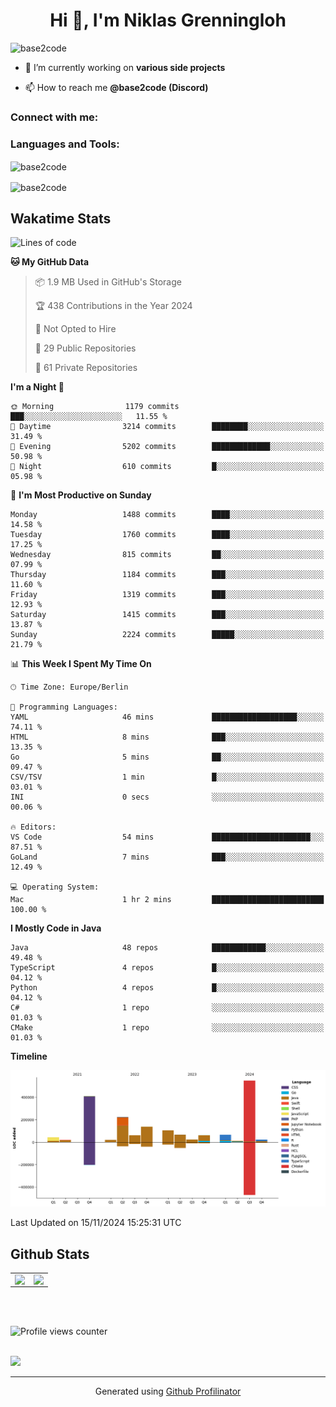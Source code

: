 <h1 align="center">Hi 👋, I'm Niklas Grenningloh</h1>
<!-- <h3 align="center">A passionate backend developer from Germany</h3> -->

<p align="left"> <img src="https://komarev.com/ghpvc/?username=base2code&label=Profile%20views&color=0e75b6&style=flat" alt="base2code" /> </p>

- 🔭 I’m currently working on **various side projects**

- 📫 How to reach me **@base2code (Discord)**

<h3 align="left">Connect with me:</h3>
<p align="left">
</p>

<h3 align="left">Languages and Tools:</h3>
<!-- <p align="left"> <a href="https://aws.amazon.com" target="_blank" rel="noreferrer"> <img src="https://raw.githubusercontent.com/devicons/devicon/master/icons/amazonwebservices/amazonwebservices-original-wordmark.svg" alt="aws" width="40" height="40"/> </a> <a href="https://www.gnu.org/software/bash/" target="_blank" rel="noreferrer"> <img src="https://www.vectorlogo.zone/logos/gnu_bash/gnu_bash-icon.svg" alt="bash" width="40" height="40"/> </a> <a href="https://dart.dev" target="_blank" rel="noreferrer"> <img src="https://www.vectorlogo.zone/logos/dartlang/dartlang-icon.svg" alt="dart" width="40" height="40"/> </a> <a href="https://www.docker.com/" target="_blank" rel="noreferrer"> <img src="https://raw.githubusercontent.com/devicons/devicon/master/icons/docker/docker-original-wordmark.svg" alt="docker" width="40" height="40"/> </a> <a href="https://www.elastic.co" target="_blank" rel="noreferrer"> <img src="https://www.vectorlogo.zone/logos/elastic/elastic-icon.svg" alt="elasticsearch" width="40" height="40"/> </a> <a href="https://www.figma.com/" target="_blank" rel="noreferrer"> <img src="https://www.vectorlogo.zone/logos/figma/figma-icon.svg" alt="figma" width="40" height="40"/> </a> <a href="https://flutter.dev" target="_blank" rel="noreferrer"> <img src="https://www.vectorlogo.zone/logos/flutterio/flutterio-icon.svg" alt="flutter" width="40" height="40"/> </a> <a href="https://cloud.google.com" target="_blank" rel="noreferrer"> <img src="https://www.vectorlogo.zone/logos/google_cloud/google_cloud-icon.svg" alt="gcp" width="40" height="40"/> </a> <a href="https://git-scm.com/" target="_blank" rel="noreferrer"> <img src="https://www.vectorlogo.zone/logos/git-scm/git-scm-icon.svg" alt="git" width="40" height="40"/> </a> <a href="https://golang.org" target="_blank" rel="noreferrer"> <img src="https://raw.githubusercontent.com/devicons/devicon/master/icons/go/go-original.svg" alt="go" width="40" height="40"/> </a> <a href="https://grafana.com" target="_blank" rel="noreferrer"> <img src="https://www.vectorlogo.zone/logos/grafana/grafana-icon.svg" alt="grafana" width="40" height="40"/> </a> <a href="https://www.java.com" target="_blank" rel="noreferrer"> <img src="https://raw.githubusercontent.com/devicons/devicon/master/icons/java/java-original.svg" alt="java" width="40" height="40"/> </a> <a href="https://www.jenkins.io" target="_blank" rel="noreferrer"> <img src="https://www.vectorlogo.zone/logos/jenkins/jenkins-icon.svg" alt="jenkins" width="40" height="40"/> </a> <a href="https://www.linux.org/" target="_blank" rel="noreferrer"> <img src="https://raw.githubusercontent.com/devicons/devicon/master/icons/linux/linux-original.svg" alt="linux" width="40" height="40"/> </a> <a href="https://mariadb.org/" target="_blank" rel="noreferrer"> <img src="https://www.vectorlogo.zone/logos/mariadb/mariadb-icon.svg" alt="mariadb" width="40" height="40"/> </a> <a href="https://www.mongodb.com/" target="_blank" rel="noreferrer"> <img src="https://raw.githubusercontent.com/devicons/devicon/master/icons/mongodb/mongodb-original-wordmark.svg" alt="mongodb" width="40" height="40"/> </a> <a href="https://www.mysql.com/" target="_blank" rel="noreferrer"> <img src="https://raw.githubusercontent.com/devicons/devicon/master/icons/mysql/mysql-original-wordmark.svg" alt="mysql" width="40" height="40"/> </a> <a href="https://www.nginx.com" target="_blank" rel="noreferrer"> <img src="https://raw.githubusercontent.com/devicons/devicon/master/icons/nginx/nginx-original.svg" alt="nginx" width="40" height="40"/> </a> <a href="https://www.postgresql.org" target="_blank" rel="noreferrer"> <img src="https://raw.githubusercontent.com/devicons/devicon/master/icons/postgresql/postgresql-original-wordmark.svg" alt="postgresql" width="40" height="40"/> </a> <a href="https://www.python.org" target="_blank" rel="noreferrer"> <img src="https://raw.githubusercontent.com/devicons/devicon/master/icons/python/python-original.svg" alt="python" width="40" height="40"/> </a> <a href="https://redis.io" target="_blank" rel="noreferrer"> <img src="https://raw.githubusercontent.com/devicons/devicon/master/icons/redis/redis-original-wordmark.svg" alt="redis" width="40" height="40"/> </a> <a href="https://spring.io/" target="_blank" rel="noreferrer"> <img src="https://www.vectorlogo.zone/logos/springio/springio-icon.svg" alt="spring" width="40" height="40"/> </a> <a href="https://www.sqlite.org/" target="_blank" rel="noreferrer"> <img src="https://www.vectorlogo.zone/logos/sqlite/sqlite-icon.svg" alt="sqlite" width="40" height="40"/> </a> <a href="https://www.tensorflow.org" target="_blank" rel="noreferrer"> <img src="https://www.vectorlogo.zone/logos/tensorflow/tensorflow-icon.svg" alt="tensorflow" width="40" height="40"/> </a> </p> -->

<p><img align="center" src="https://github-readme-stats.vercel.app/api/top-langs?username=base2code&show_icons=true&locale=en&layout=compact" alt="base2code" /></p>

<p><img align="center" src="https://github-readme-streak-stats.herokuapp.com/?user=base2code&" alt="base2code" /></p>

## Wakatime Stats

<!--START_SECTION:waka-->
![Lines of code](https://img.shields.io/badge/From%20Hello%20World%20I%27ve%20Written-1.8%20million%20lines%20of%20code-blue)

**🐱 My GitHub Data** 

> 📦 1.9 MB Used in GitHub's Storage 
 > 
> 🏆 438 Contributions in the Year 2024
 > 
> 🚫 Not Opted to Hire
 > 
> 📜 29 Public Repositories 
 > 
> 🔑 61 Private Repositories 
 > 
**I'm a Night 🦉** 

```text
🌞 Morning                1179 commits        ███░░░░░░░░░░░░░░░░░░░░░░   11.55 % 
🌆 Daytime                3214 commits        ████████░░░░░░░░░░░░░░░░░   31.49 % 
🌃 Evening                5202 commits        █████████████░░░░░░░░░░░░   50.98 % 
🌙 Night                  610 commits         █░░░░░░░░░░░░░░░░░░░░░░░░   05.98 % 
```
📅 **I'm Most Productive on Sunday** 

```text
Monday                   1488 commits        ████░░░░░░░░░░░░░░░░░░░░░   14.58 % 
Tuesday                  1760 commits        ████░░░░░░░░░░░░░░░░░░░░░   17.25 % 
Wednesday                815 commits         ██░░░░░░░░░░░░░░░░░░░░░░░   07.99 % 
Thursday                 1184 commits        ███░░░░░░░░░░░░░░░░░░░░░░   11.60 % 
Friday                   1319 commits        ███░░░░░░░░░░░░░░░░░░░░░░   12.93 % 
Saturday                 1415 commits        ███░░░░░░░░░░░░░░░░░░░░░░   13.87 % 
Sunday                   2224 commits        █████░░░░░░░░░░░░░░░░░░░░   21.79 % 
```


📊 **This Week I Spent My Time On** 

```text
🕑︎ Time Zone: Europe/Berlin

💬 Programming Languages: 
YAML                     46 mins             ███████████████████░░░░░░   74.11 % 
HTML                     8 mins              ███░░░░░░░░░░░░░░░░░░░░░░   13.35 % 
Go                       5 mins              ██░░░░░░░░░░░░░░░░░░░░░░░   09.47 % 
CSV/TSV                  1 min               █░░░░░░░░░░░░░░░░░░░░░░░░   03.01 % 
INI                      0 secs              ░░░░░░░░░░░░░░░░░░░░░░░░░   00.06 % 

🔥 Editors: 
VS Code                  54 mins             ██████████████████████░░░   87.51 % 
GoLand                   7 mins              ███░░░░░░░░░░░░░░░░░░░░░░   12.49 % 

💻 Operating System: 
Mac                      1 hr 2 mins         █████████████████████████   100.00 % 
```

**I Mostly Code in Java** 

```text
Java                     48 repos            ████████████░░░░░░░░░░░░░   49.48 % 
TypeScript               4 repos             █░░░░░░░░░░░░░░░░░░░░░░░░   04.12 % 
Python                   4 repos             █░░░░░░░░░░░░░░░░░░░░░░░░   04.12 % 
C#                       1 repo              ░░░░░░░░░░░░░░░░░░░░░░░░░   01.03 % 
CMake                    1 repo              ░░░░░░░░░░░░░░░░░░░░░░░░░   01.03 % 
```



**Timeline**

![Lines of Code chart](https://raw.githubusercontent.com/base2code/base2code/main/assets/bar_graph.png)


 Last Updated on 15/11/2024 15:25:31 UTC
<!--END_SECTION:waka-->


## Github Stats  
<table><tr><td valign="top" width="50%">

<img src="https://github-readme-stats.vercel.app/api?username=base2code&show_icons=true&count_private=true&hide_border=true" align="left" style="width: 100%" />

</td><td valign="top" width="50%">

<img src="https://github-readme-stats.vercel.app/api/top-langs/?username=base2code&hide_border=true&layout=compact" align="left" style="width: 100%" />

</td></tr></table>  

<br/>  

  

<br/>  

![Profile views counter](https://komarev.com/ghpvc/?username=base2code&&style=flat-square)  
  

<br/>  

<div>
            <a href="https://paypal.me/niklasgrenningloh" target="_blank" style="display: inline-block;">
                <img
                    src="https://img.shields.io/badge/Donate-PayPal-blue.svg?style=flat-square" 
                    align="left"
                />
            </a>
<br />

----
<div align="center">Generated using <a href="https://profilinator.rishav.dev/" target="_blank">Github Profilinator</a></div>
